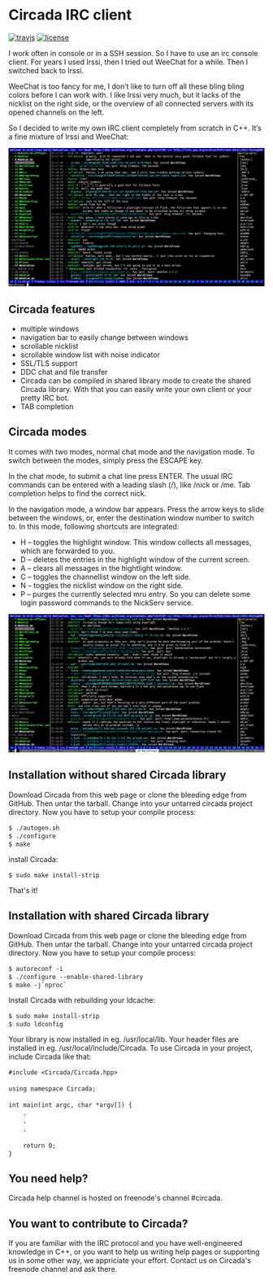 # Circada IRC client

[![travis](https://img.shields.io/travis/freanux/circada.svg)](https://travis-ci.org/freanux/circada)
[![license](https://img.shields.io/github/license/freanux/circada.svg)](https://github.com/freanux/circada/blob/next/COPYING)

I work often in console or in a SSH session. So I have to use an irc console client. For years I used Irssi, then I tried out WeeChat for a while. Then I switched back to Irssi.

WeeChat is too fancy for me, I don’t like to turn off all these bling bling colors before I can work with. I like Irssi very much, but it lacks of the nicklist on the right side, or the overview of all connected servers with its opened channels on the left.

So I decided to write my own IRC client completely from scratch in C++. It’s a fine mixture of Irssi and WeeChat:

![alt tag](https://raw.githubusercontent.com/freanux/circada/master/pictures/circada1.png)

## Circada features
* multiple windows
* navigation bar to easily change between windows
* scrollable nicklist
* scrollable window list with noise indicator
* SSL/TLS support
* DDC chat and file transfer
* Circada can be compiled in shared library mode to create the shared Circada library. With that you can easily write your own client or your pretty IRC bot.
* TAB completion

## Circada modes
It comes with two modes, normal chat mode and the navigation mode. To switch between the modes, simply press the ESCAPE key.

In the chat mode, to submit a chat line press ENTER. The usual IRC commands can be entered with a leading slash (/), like /nick or /me. Tab completion helps to find the correct nick.

In the navigation mode, a window bar appears. Press the arrow keys to slide between the windows, or, enter the destination window number to switch to. In this mode, following shortcuts are integrated:

* H – toggles the highlight window. This window collects all messages, which are forwarded to you.
* D – deletes the entries in the highlight window of the current screen.
* A – clears all messages in the hightlight window.
* C – toggles the channellist window on the left side.
* N – toggles the nicklist window on the right side.
* P – purges the currently selected mru entry. So you can delete some login password commands to the NickServ service.

![alt tag](https://raw.githubusercontent.com/freanux/circada/master/pictures/circada2.png)

## Installation without shared Circada library
Download Circada from this web page or clone the bleeding edge from GitHub. Then untar the tarball. Change into your untarred circada project directory. Now you have to setup your compile process:

```
$ ./autogen.sh
$ ./configure
$ make
```

install Circada:

```
$ sudo make install-strip
```

That's it!

## Installation with shared Circada library
Download Circada from this web page or clone the bleeding edge from GitHub. Then untar the tarball. Change into your untarred circada project directory. Now you have to setup your compile process:

```
$ autoreconf -i
$ ./configure --enable-shared-library
$ make -j`nproc`
```

Install Circada with rebuilding your ldcache:

```
$ sudo make install-strip
$ sudo ldconfig
```

Your library is now installed in eg. /usr/local/lib. Your header files are installed in eg. /usr/local/include/Circada. To use Circada in your project, include Circada like that:

```
#include <Circada/Circada.hpp>

using namespace Circada;

int main(int argc, char *argv[]) {
    .
    .
    .

    return 0;
}
```

## You need help?
Circada help channel is hosted on freenode's channel #circada.

## You want to contribute to Circada?
If you are familiar with the IRC protocol and you have well-engineered knowledge in C++, or you want to help us writing help pages or supporting us in some other way, we appriciate your effort. Contact us on Circada's freenode channel and ask there.
